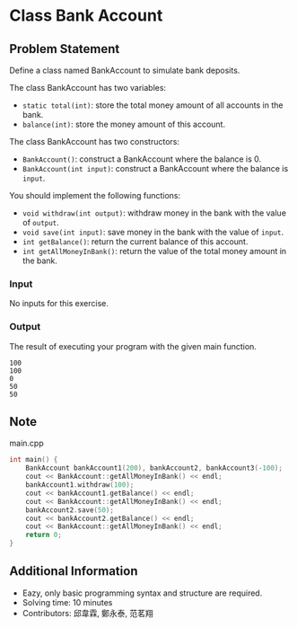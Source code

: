 # Class Bank Account

## Problem Statement
Define a class named BankAccount to simulate bank deposits.

The class BankAccount has two variables:
* `static total(int)`: store the total money amount of all accounts in the bank.
* `balance(int)`: store the money amount of this account.

The class BankAccount has two constructors:
* `BankAccount()`: construct a BankAccount where the balance is 0.
* `BankAccount(int input)`: construct a BankAccount where the balance is `input`.

You should implement the following functions:
* `void withdraw(int output)`: withdraw money in the bank with the value of `output`.
* `void save(int input)`: save money in the bank with the value of `input`.
* `int getBalance()`: return the current balance of this account.
* `int getAllMoneyInBank()`: return the value of the total money amount in the bank.

### Input
No inputs for this exercise.

### Output
The result of executing your program with the given main function.
```
100
100
0
50
50
```

## Note
main.cpp
```cpp
int main() {
	BankAccount bankAccount1(200), bankAccount2, bankAccount3(-100);
	cout << BankAccount::getAllMoneyInBank() << endl;
	bankAccount1.withdraw(100);
	cout << bankAccount1.getBalance() << endl;
	cout << BankAccount::getAllMoneyInBank() << endl;
	bankAccount2.save(50);
	cout << bankAccount2.getBalance() << endl;
	cout << BankAccount::getAllMoneyInBank() << endl;
	return 0;
}
```

## Additional Information
* Eazy, only basic programming syntax and structure are required.
* Solving time: 10 minutes
* Contributors: 邱韋霖, 鄭永泰, 范茗翔
